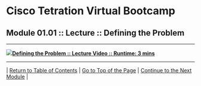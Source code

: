 # Cisco Tetration Virtual Bootcamp  

  
## Module 01.01 :: Lecture :: Defining the Problem

---
<a href="https://deftcon-tetration-virtual-bootcamp.s3.us-east-2.amazonaws.com/lectures/Module_01.01__Lecture__Defining_the_Problem.mp4" style="font-weight:bold"><img src="https://tetration.guru/bootcamp/diagrams/images/video_icon_small.png">Defining the Problem :: Lecture Video :: Runtime: 3 mins</a>  

---  
  
| [Return to Table of Contents](https://tetration.guru/bootcamp/) | [Go to Top of the Page](README.md) | [Continue to the Next Module](../module_01-02/) |
